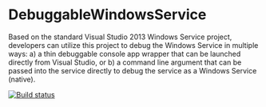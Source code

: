 DebuggableWindowsService
========================

Based on the standard Visual Studio 2013 Windows Service project, developers can utilize this project to debug the Windows Service in multiple ways: a) a thin debuggable console app wrapper that can be launched directly from Visual Studio, or b) a command line argument that can be passed into the service directly to debug the service as a Windows Service (native).

[![Build status](https://ci.appveyor.com/api/projects/status/wl80011mkxac2xy5?svg=true)](https://ci.appveyor.com/project/aplocher/debuggablewindowsservice)
